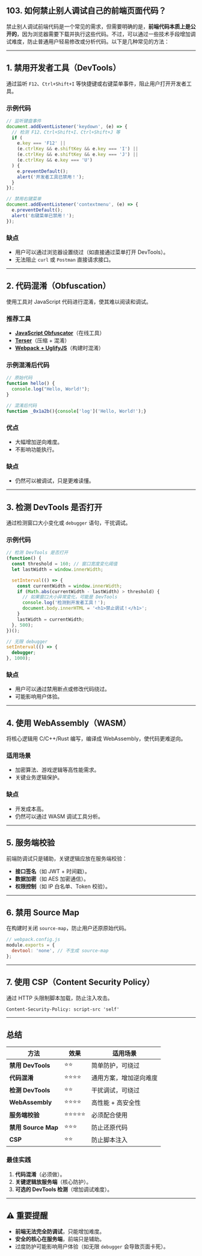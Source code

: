 ## 103. 如何禁止别人调试自己的前端页面代码？

禁止别人调试前端代码是一个常见的需求，但需要明确的是，**前端代码本质上是公开的**，因为浏览器需要下载并执行这些代码。不过，可以通过一些技术手段增加调试难度，防止普通用户轻易修改或分析代码。以下是几种常见的方法：

---

## **1. 禁用开发者工具（DevTools）**
通过监听 `F12`、`Ctrl+Shift+I` 等快捷键或右键菜单事件，阻止用户打开开发者工具。

### **示例代码**
```typescript
// 监听键盘事件
document.addEventListener('keydown', (e) => {
  // 检测 F12、Ctrl+Shift+I、Ctrl+Shift+J 等
  if (
    e.key === 'F12' ||
    (e.ctrlKey && e.shiftKey && e.key === 'I') ||
    (e.ctrlKey && e.shiftKey && e.key === 'J') ||
    (e.ctrlKey && e.key === 'U')
  ) {
    e.preventDefault();
    alert('开发者工具已禁用！');
  }
});

// 禁用右键菜单
document.addEventListener('contextmenu', (e) => {
  e.preventDefault();
  alert('右键菜单已禁用！');
});
```

### **缺点**
- 用户可以通过浏览器设置绕过（如直接通过菜单打开 DevTools）。
- 无法阻止 `curl` 或 `Postman` 直接请求接口。

---

## **2. 代码混淆（Obfuscation）**
使用工具对 JavaScript 代码进行混淆，使其难以阅读和调试。

### **推荐工具**
- **[JavaScript Obfuscator](https://obfuscator.io/)**（在线工具）
- **[Terser](https://github.com/terser/terser)**（压缩 + 混淆）
- **[Webpack + UglifyJS](https://webpack.js.org/plugins/uglifyjs-webpack-plugin/)**（构建时混淆）

### **示例混淆后代码**
```javascript
// 原始代码
function hello() {
  console.log("Hello, World!");
}

// 混淆后代码
function _0x1a2b(){console['log']('Hello, World!');}
```
### **优点**
- 大幅增加逆向难度。
- 不影响功能执行。

### **缺点**
- 仍然可以被调试，只是更难读懂。

---

## **3. 检测 DevTools 是否打开**
通过检测窗口大小变化或 `debugger` 语句，干扰调试。

### **示例代码**
```typescript
// 检测 DevTools 是否打开
(function() {
  const threshold = 160; // 窗口宽度变化阈值
  let lastWidth = window.innerWidth;

  setInterval(() => {
    const currentWidth = window.innerWidth;
    if (Math.abs(currentWidth - lastWidth) > threshold) {
      // 如果窗口大小异常变化，可能是 DevTools
      console.log('检测到开发者工具！');
      document.body.innerHTML = '<h1>禁止调试！</h1>';
    }
    lastWidth = currentWidth;
  }, 500);
})();

// 无限 debugger
setInterval(() => {
  debugger;
}, 1000);
```

### **缺点**
- 用户可以通过禁用断点或修改代码绕过。
- 可能影响用户体验。

---

## **4. 使用 WebAssembly（WASM）**
将核心逻辑用 C/C++/Rust 编写，编译成 WebAssembly，使代码更难逆向。

### **适用场景**
- 加密算法、游戏逻辑等高性能需求。
- 关键业务逻辑保护。

### **缺点**
- 开发成本高。
- 仍然可以通过 WASM 调试工具分析。

---

## **5. 服务端校验**
前端防调试只是辅助，关键逻辑应放在服务端校验：
- **接口签名**（如 JWT + 时间戳）。
- **数据加密**（如 AES 加密通信）。
- **权限控制**（如 IP 白名单、Token 校验）。

---

## **6. 禁用 Source Map**
在构建时关闭 `source-map`，防止用户还原原始代码。
```javascript
// webpack.config.js
module.exports = {
  devtool: 'none', // 不生成 source-map
};
```

---

## **7. 使用 CSP（Content Security Policy）**
通过 HTTP 头限制脚本加载，防止注入攻击。
```http
Content-Security-Policy: script-src 'self'
```

---

## **总结**
| 方法 | 效果 | 适用场景 |
|------|------|----------|
| **禁用 DevTools** | ⭐⭐ | 简单防护，可绕过 |
| **代码混淆** | ⭐⭐⭐⭐ | 通用方案，增加逆向难度 |
| **检测 DevTools** | ⭐⭐ | 干扰调试，可绕过 |
| **WebAssembly** | ⭐⭐⭐⭐ | 高性能 + 高安全性 |
| **服务端校验** | ⭐⭐⭐⭐⭐ | 必须配合使用 |
| **禁用 Source Map** | ⭐⭐⭐ | 防止还原代码 |
| **CSP** | ⭐⭐ | 防止脚本注入 |

### **最佳实践**
1. **代码混淆**（必须做）。
2. **关键逻辑放服务端**（核心防护）。
3. **可选的 DevTools 检测**（增加调试难度）。

---

## **⚠️ 重要提醒**
- **前端无法完全防调试**，只能增加难度。
- **安全的核心在服务端**，前端只是辅助。
- 过度防护可能影响用户体验（如无限 `debugger` 会导致页面卡死）。